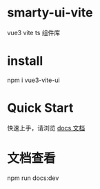 # smarty-ui-vite

vue3 vite ts 组件库

# install

npm i vue3-vite-ui

# Quick Start

<span> 快速上手，请浏览 </span> <a href="https://smarty-ui-vite-tv9r.vercel.app/" >docs 文档</a>

# 文档查看

npm run docs:dev
